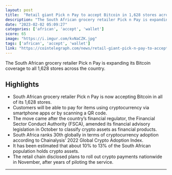 ```yaml
---
layout: post
title:  "Retail giant Pick n Pay to accept Bitcoin in 1,628 stores across South Africa"
description: "The South African grocery retailer Pick n Pay is expanding its Bitcoin coverage to all 1,628 stores across the country."
date: "2023-02-02 05:09:27"
categories: ['african', 'accept', 'wallet']
score: 65
image: "https://i.imgur.com/kvNaCZK.jpg"
tags: ['african', 'accept', 'wallet']
link: "https://cointelegraph.com/news/retail-giant-pick-n-pay-to-accept-bitcoin-in-1-628-stores-across-south-africa"
---
```


The South African grocery retailer Pick n Pay is expanding its Bitcoin coverage to all 1,628 stores across the country.

## Highlights

- South African grocery retailer Pick n Pay is now accepting Bitcoin in all of its 1,628 stores.
- Customers will be able to pay for items using cryptocurrency via smartphone apps or by scanning a QR code.
- The move came after the country’s financial regulator, the Financial Sector Conduct Authority (FSCA), amended its financial advisory legislation in October to classify crypto assets as financial products.
- South Africa ranks 30th globally in terms of cryptocurrency adoption according to Chainalysis’ 2022 Global Crypto Adoption Index.
- It has been estimated that about 10% to 13% of the South African population holds crypto assets.
- The retail chain disclosed plans to roll out crypto payments nationwide in November, after years of piloting the service.

---

